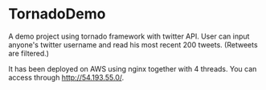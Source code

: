 # TornadoDemo

A demo project using tornado framework with twitter API. User can input anyone's twitter username and read his most recent 200 tweets. (Retweets are filtered.)

It has been deployed on AWS using nginx together with 4 threads. You can access through http://54.193.55.0/.
